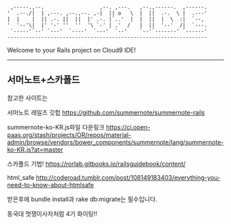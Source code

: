
     ,-----.,--.                  ,--. ,---.   ,--.,------.  ,------.
    '  .--./|  | ,---. ,--.,--. ,-|  || o   \  |  ||  .-.  \ |  .---'
    |  |    |  || .-. ||  ||  |' .-. |`..'  |  |  ||  |  \  :|  `--, 
    '  '--'\|  |' '-' ''  ''  '\ `-' | .'  /   |  ||  '--'  /|  `---.
     `-----'`--' `---'  `----'  `---'  `--'    `--'`-------' `------'
    ----------------------------------------------------------------- 


Welcome to your Rails project on Cloud9 IDE!

--------------------------------------
서머노트+스카폴드
--------------------------------------

참고한 사이트는

서머노트 레일즈 깃헙
https://github.com/summernote/summernote-rails

summernote-ko-KR.js파일 다운링크
https://ci.open-paas.org/stash/projects/OR/repos/material-admin/browse/vendors/bower_components/summernote/lang/summernote-ko-KR.js?at=master

스카폴드 기법!
https://rorlab.gitbooks.io/railsguidebook/content/

html_safe
http://coderoad.tumblr.com/post/108149183403/everything-you-need-to-know-about-htmlsafe


받은후에 bundle install과 rake db:migrate는 필수입니다.



동국대 멋쟁이사자처럼 4기 화이팅!!
